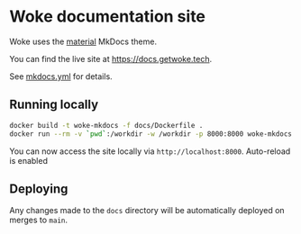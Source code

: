 # Woke documentation site

Woke uses the [material](https://squidfunk.github.io/mkdocs-material/) MkDocs theme.

You can find the live site at <https://docs.getwoke.tech>.

See [mkdocs.yml](../mkdocs.yml) for details.

## Running locally

```bash
docker build -t woke-mkdocs -f docs/Dockerfile .
docker run --rm -v `pwd`:/workdir -w /workdir -p 8000:8000 woke-mkdocs
```

You can now access the site locally via `http://localhost:8000`. Auto-reload is enabled

## Deploying

Any changes made to the `docs` directory will be automatically deployed on merges to `main`.

